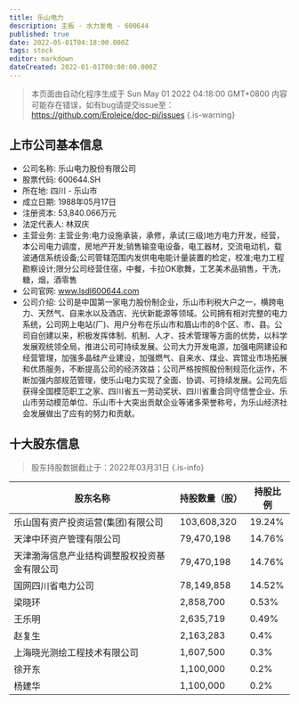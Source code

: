 ```yaml
---
title: 乐山电力
description: 主板 - 水力发电 - 600644
published: true
date: 2022-05-01T04:18:00.000Z
tags: stock
editor: markdown
dateCreated: 2022-01-01T00:00:00.000Z
---
```


> 本页面由自动化程序生成于 Sun May 01 2022 04:18:00 GMT+0800
> 内容可能存在错误，如有bug请提交issue至：https://github.com/Eroleice/doc-pi/issues
{.is-warning}

## 上市公司基本信息
- 公司名称: 乐山电力股份有限公司
- 股票代码: 600644.SH
- 所在地: 四川 - 乐山市
- 成立日期: 1988年05月17日
- 注册资本: 53,840.066万元
- 法定代表人: 林双庆
- 主营业务: 主营业务:电力设施承装，承修，承试(三级)地方电力开发，经营，本公司电力调度，房地产开发;销售输变电设备，电工器材，交流电动机，载波通信系统设备;公司管辖范围内发供电电能计量装置的检定，校准;电力工程勘察设计;限分公司经营住宿，中餐，卡拉OK歌舞，工艺美术品销售，干洗，糖，烟，酒零售
- 公司官网: www.lsdl600644.com
- 公司介绍: 公司是中国第一家电力股份制企业，乐山市利税大户之一，横跨电力、天然气、自来水以及酒店、光伏新能源等领域。公司拥有相对完整的电力系统，公司网上电站(厂)、用户分布在乐山市和眉山市的8个区、市、县。公司自创建以来，积极发挥体制、机制、人才、技术管理等方面的优势，以科学发展观统领全局，推进公司可持续发展。公司大力开发电源，加强电网建设和经营管理，加强多晶硅产业建设，加强燃气、自来水、煤业、宾馆业市场拓展和优质服务，不断提高公司的经济效益；公司严格按照股份制规范化运作，不断加强内部规范管理，使乐山电力实现了全面、协调、可持续发展。公司先后获得全国模范职工之家、四川省五一劳动奖状、四川省重合同守信誉企业、乐山市劳动模范单位、乐山市十大突出贡献企业等诸多荣誉称号，为乐山经济社会发展做出了应有的努力和贡献。


## 十大股东信息
> 股东持股数据截止于：2022年03月31日
{.is-info}

| 股东名称 | 持股数量（股） | 持股比例 |
| --- | --- | --- |
| 乐山国有资产投资运营(集团)有限公司 | 103,608,320 | 19.24% |
| 天津中环资产管理有限公司 | 79,470,198 | 14.76% |
| 天津渤海信息产业结构调整股权投资基金有限公司 | 79,470,198 | 14.76% |
| 国网四川省电力公司 | 78,149,858 | 14.52% |
| 梁晓环 | 2,858,700 | 0.53% |
| 王乐明 | 2,635,719 | 0.49% |
| 赵复生 | 2,163,283 | 0.4% |
| 上海晓光测绘工程技术有限公司 | 1,607,500 | 0.3% |
| 徐开东 | 1,100,000 | 0.2% |
| 杨建华 | 1,100,000 | 0.2% |




